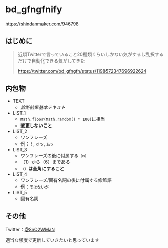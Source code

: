 # bd_gfngfnify

https://shindanmaker.com/946798

## はじめに

> 近頃Twitterで言っていること20種類くらいしかない気がするし乱択するだけで自動化できる気がしてきた
>
> https://twitter.com/bd_gfngfn/status/1198572347696922624

## 内包物

- TEXT
    - *診断結果基本テキスト*
- LIST_1
    - `Math.floor(Math.random() * 100)`に相当
    - **変更しないこと**
- LIST_2
    - ワンフレーズ
    - 例：`！`, `オッ`, `ムッ`
- LIST_3
    - ワンフレーズの後に付属する`（n）`
    - （1）から（6）まである
    - `（）`**は全角にすること**
- LIST_4
    - ワンフレーズ/固有名詞の後に付属する修飾語
    - 例：`ではないが`
- LIST_5
    - 固有名詞

## その他

Twitter：[@SnO2WMaN](https://twitter.com/SnO2WMaN)

適当な頻度で更新していきたいと思っています

